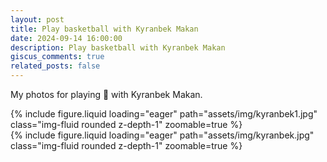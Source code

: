 ```yaml
---
layout: post
title: Play basketball with Kyranbek Makan
date: 2024-09-14 16:00:00
description: Play basketball with Kyranbek Makan
giscus_comments: true
related_posts: false
---
```


My photos for playing :basketball: with Kyranbek Makan.

<div class="row mt-3">
    <div class="col-sm mt-3 mt-md-0">
        {% include figure.liquid loading="eager" path="assets/img/kyranbek1.jpg" class="img-fluid rounded z-depth-1" zoomable=true %}
    </div>
    <div class="col-sm mt-3 mt-md-0">
        {% include figure.liquid loading="eager" path="assets/img/kyranbek.jpg" class="img-fluid rounded z-depth-1" zoomable=true %}
    </div>
</div>
